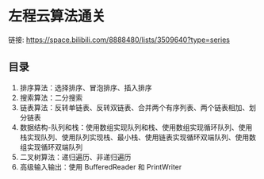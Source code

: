 # 左程云算法通关

链接: https://space.bilibili.com/8888480/lists/3509640?type=series

## 目录

1. 排序算法：选择排序、冒泡排序、插入排序
2. 搜索算法：二分搜索
3. 链表算法：反转单链表、反转双链表、合并两个有序列表、两个链表相加、划分链表
4. 数据结构-队列和栈：使用数组实现队列和栈、使用数组实现循环队列、使用栈实现队列、使用队列实现栈、最小栈、使用链表实现循环双端队列、使用数组实现循环双端队列
5. 二叉树算法：递归遍历、非递归遍历
6. 高级输入输出：使用 BufferedReader 和 PrintWriter
